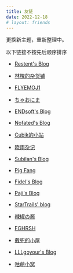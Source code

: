 ```yaml
---
title: 友链
date: 2022-12-18
# layout: friends
---
```


更换新主题，重新整理中。

以下链接不按先后顺序排序

- [Restent's Blog](https://blog.restent.win)

- [林槐的杂货铺](https://stapxs.cn)

- [FLYEMOJ1](https://flyemoji.xyz)

- [ちゃおにま](https://lemonmiaow.xyz)

- [ENDsoft's Blog](https://blog.r-ay.cn)

- [Nofated's Blog](https://blog.nofated.win)

- [Cubik的小站](https://cubik65536.top)

- [晓雨杂记](https://lihaoyu.cn)

- [Subilan's Blog](https://subilan.win)

- [Pig Fang](https://blog.gplane.win)

- [Fidel's Blog](https://fidel.js.org)

- [Paji's Blog](https://blog.mntpaji.com/)

- [StarTrails' blog](https://startrails.top)

- [辣椒の酱](https://removeif.github.io)

- [FGHRSH](https://www.fghrsh.net)

- [戴兜的小屋](https://daidr.me)

- [LLLgoyour's Blog](https://lllgoyour.tk/)

- [咕萌小窝](https://www.gmoe.cc)
